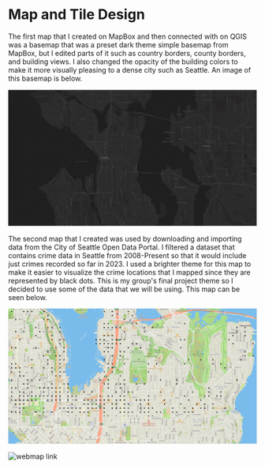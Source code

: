 # Map and Tile Design

The first map that I created on MapBox and then connected with on QGIS was a basemap that was a preset dark theme simple basemap from MapBox, but I edited parts of it such as country borders, county borders, and building views. I also changed the opacity of the building colors to make it more visually pleasing to a dense city such as Seattle. An image of this basemap is below.

![](/assets/basemap.png)

The second map that I created was used by downloading and importing data from the City of Seattle Open Data Portal. I filtered a dataset that contains crime data in Seattle from 2008-Present so that it would include just crimes recorded so far in 2023. I used a brighter theme for this map to make it easier to visualize the crime locations that I mapped since they are represented by black dots. This is my group's final project theme so I decided to use some of the data that we will be using. This map can be seen below.

![](/assets/crimesmap.png)

![webmap link](https://rwhite02.github.io/Map-Design/)
